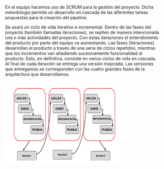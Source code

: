 En el equipo hacemos uso de SCRUM para la gestión del proyecto. Dicha metodología permite un desarrollo en cascada de las diferentes tareas propuestas para la creación del pipeline.

Se usará un ciclo de vida iterativo e incremental. Dentro de las fases del proyecto (también llamadas iteraciones), se repiten de manera intencionada una o más actividades del  proyecto. Con estas iteraciones el entendimiento del producto por parte del equipo va aumentando. Las fases (iteraciones) desarrollan el producto a través de una serie de ciclos repetidos, mientras que los incrementos van añadiendo sucesivamente funcionalidad al producto. Esto, en definitiva, consiste en varios ciclos de vida en cascada. Al final de cada iteración se entrega una versión mejorada. Las versiones que entregamos se corresponden con las cuatro grandes fases de la arquitectura que desarrollamos.

![](figures/iteraciones.PNG)

